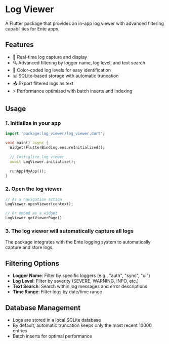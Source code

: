 # Log Viewer

A Flutter package that provides an in-app log viewer with advanced filtering capabilities for Ente apps.

## Features

- 📝 Real-time log capture and display
- 🔍 Advanced filtering by logger name, log level, and text search
- 🎨 Color-coded log levels for easy identification
- 📊 SQLite-based storage with automatic truncation
- 📤 Export filtered logs as text
- ⚡ Performance optimized with batch inserts and indexing

## Usage

### 1. Initialize in your app

```dart
import 'package:log_viewer/log_viewer.dart';

void main() async {
  WidgetsFlutterBinding.ensureInitialized();
  
  // Initialize log viewer
  await LogViewer.initialize();
  
  runApp(MyApp());
}
```

### 2. Open the log viewer

```dart
// As a navigation action
LogViewer.openViewer(context);

// Or embed as a widget
LogViewer.getViewerPage()
```

### 3. The log viewer will automatically capture all logs

The package integrates with the Ente logging system to automatically capture and store logs.

## Filtering Options

- **Logger Name**: Filter by specific loggers (e.g., "auth", "sync", "ui")
- **Log Level**: Filter by severity (SEVERE, WARNING, INFO, etc.)
- **Text Search**: Search within log messages and error descriptions
- **Time Range**: Filter logs by date/time range

## Database Management

- Logs are stored in a local SQLite database
- By default, automatic truncation keeps only the most recent 10000 entries
- Batch inserts for optimal performance
